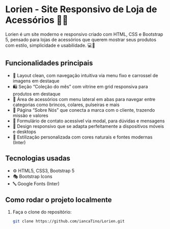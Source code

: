 # Lorien - Site Responsivo de Loja de Acessórios 💍✨

Lorien é um site moderno e responsivo criado com HTML, CSS e Bootstrap 5, pensado para lojas de acessórios que querem mostrar seus produtos com estilo, simplicidade e usabilidade. 💻🎨

## Funcionalidades principais

- 🌟 Layout clean, com navegação intuitiva via menu fixo e carrossel de imagens em destaque  
- 🛍️ Seção “Coleção do mês” com vitrine em grid responsiva para produtos em destaque  
- 🧥 Área de acessórios com menu lateral em abas para navegar entre categorias como brincos, colares, pulseiras e mais  
- 📝 Página “Sobre Nós” que conecta a marca com o cliente, trazendo missão e valores  
- 📩 Formulário de contato acessível via modal, para dúvidas e mensagens  
- 📱 Design responsivo que se adapta perfeitamente a dispositivos móveis e desktops  
- 🎨 Estilização personalizada com cores naturais e fontes modernas (Inter)  

## Tecnologias usadas

- ⚙️ HTML5, CSS3, Bootstrap 5  
- 🎭 Bootstrap Icons  
- 🔤 Google Fonts (Inter)  

## Como rodar o projeto localmente

1. Faça o clone do repositório:
   ```bash
   git clone https://github.com/iancaTino/Lorien.git
